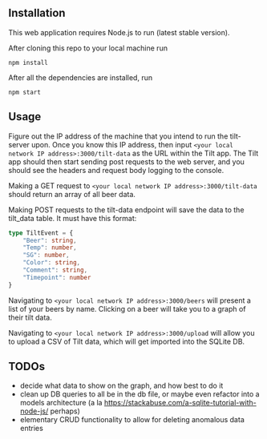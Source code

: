 ## Installation

This web application requires Node.js to run (latest stable version).

After cloning this repo to your local machine run

`npm install`

After all the dependencies are installed, run

`npm start`

## Usage

Figure out the IP address of the machine that you intend to run the tilt-server upon. Once you know this IP address, then input `<your local network IP address>:3000/tilt-data` as the URL within the Tilt app. The Tilt app should then start sending post requests to the web server, and you should see the headers and request body logging to the console.

Making a GET request to `<your local network IP address>:3000/tilt-data` should return an array of all beer data.

Making POST requests to the tilt-data endpoint will save the data to the tilt_data table. It must have this format:

```typescript
type TiltEvent = {
    "Beer": string,
    "Temp": number,
    "SG": number,
    "Color": string,
    "Comment": string,
    "Timepoint": number
}
```

Navigating to `<your local network IP address>:3000/beers` will present a list of your beers by name. Clicking on a beer will take you to a graph of their tilt data.

Navigating to `<your local network IP address>:3000/upload` will allow you to upload a CSV of Tilt data, which will get imported into the SQLite DB.

## TODOs

- decide what data to show on the graph, and how best to do it
- clean up DB queries to all be in the db file, or maybe even refactor into a models architecture (a la https://stackabuse.com/a-sqlite-tutorial-with-node-js/ perhaps)
- elementary CRUD functionality to allow for deleting anomalous data entries
